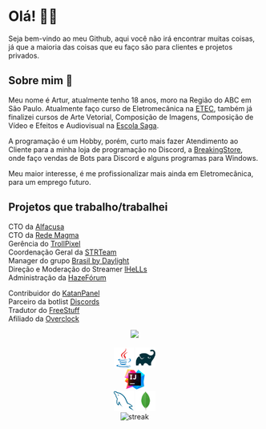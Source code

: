 # Olá! 👋🏻

Seja bem-vindo ao meu Github, aqui você não irá encontrar muitas coisas, já que a maioria das coisas que eu faço são para clientes e projetos privados.

## Sobre mim 👦
Meu nome é Artur, atualmente tenho 18 anos, moro na Região do ABC em São Paulo. Atualmente faço curso de Eletromecânica na [ETEC](https://www.vestibulinhoetec.com.br/home/), também já finalizei cursos de Arte Vetorial, Composição de Imagens, Composição de Vídeo e Efeitos e Audiovisual na [Escola Saga](https://www.saga.com.br/).

A programação é um Hobby, porém, curto mais fazer Atendimento ao Cliente para a minha loja de programação no Discord, a [BreakingStore](https://github.com/BreakingStore), onde faço vendas de Bots para Discord e alguns programas para Windows.

Meu maior interesse, é me profissionalizar mais ainda em Eletromecânica, para um emprego futuro.

## Projetos que trabalho/trabalhei
CTO da [Alfacusa](https://alfacusa.com)<br/>
CTO da [Rede Magma](https://discord.gg/m5PYtFw6wp)<br/>
Gerência do [TrollPixel](https://github.com/TrollPixel)<br/>
Coordenação Geral da [STRTeam](https://www.strteamservidores.com.br/)<br/>
Manager do grupo [Brasil by Daylight](https://discord.gg/Qt8d3NNWAb)<br/>
Direção e Moderação do Streamer [lHeLLs](https://www.twitch.tv/lhells)<br/>
Administração da [HazeFórum](https://hazeforum.com/)<br/>

Contribuidor do [KatanPanel](https://github.com/KatanPanel/katan-discord-webhook-plugin)<br/>
Parceiro da botlist [Discords](https://discords.com/bots/)<br/>
Tradutor do [FreeStuff](https://freestuffbot.xyz/)<br/>
Afiliado da [Overclock](https://bebaoverclock.com.br/)<br/>



<p align="center">
  <img src="https://lanyard.cnrad.dev/api/561264957921034240"> <br/><br/>
  <img alt="Java" width="40px" src="https://raw.githubusercontent.com/devicons/devicon/master/icons/java/java-original.svg">
  <img alt="Gradle" width="40px" src="https://raw.githubusercontent.com/devicons/devicon/master/icons/gradle/gradle-plain.svg"> <br/>
  <img alt="Intellij" width="40px" src="https://raw.githubusercontent.com/yuhtin/yuhtin/master/icons/intellij.png"><br/>
  <img alt="MySQL" width="40px" src="https://raw.githubusercontent.com/devicons/devicon/master/icons/mysql/mysql-original.svg">
  <img alt="MongoDB" width="40px" src="https://raw.githubusercontent.com/devicons/devicon/master/icons/mongodb/mongodb-original.svg"><br/>
  <img height"100em" src="https://github-readme-streak-stats.herokuapp.com?user=DarKPizza&theme=dark&locale=pt-br)](https://git.io/streak-stats" alt="streak"><br/>
</p>  

